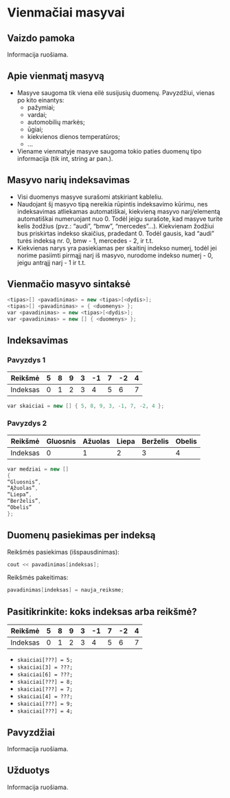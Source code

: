# Vienmačiai masyvai

## Vaizdo pamoka

Informacija ruošiama.

## Apie vienmatį masyvą

- Masyve saugoma tik viena eilė susijusių duomenų. Pavyzdžiui, vienas po kito einantys:
  - pažymiai;
  - vardai;
  - automobilių markės;
  - ūgiai;
  - kiekvienos dienos temperatūros;
  - ...
- Viename vienmatyje masyve saugoma tokio paties duomenų tipo informacija (tik int, string ar pan.).

## Masyvo narių indeksavimas

- Visi duomenys masyve surašomi atskiriant kableliu.
- Naudojant šį masyvo tipą nereikia rūpintis indeksavimo kūrimu, nes indeksavimas atliekamas automatiškai, kiekvieną masyvo narį/elementą automatiškai numeruojant nuo 0. Todėl jeigu surašote, kad masyve turite kelis žodžius (pvz.: “audi”, “bmw”, “mercedes”...). Kiekvienam žodžiui bus priskirtas indekso skaičius, pradedant 0. Todėl gausis, kad “audi” turės indeksą nr. 0, bmw - 1, mercedes - 2, ir t.t.
- Kiekvienas narys yra pasiekiamas per skaitinį indekso numerį, todėl jei norime pasiimti pirmąjį narį iš masyvo, nurodome indekso numerį - 0, jeigu antrąjį narį - 1 ir t.t.

## Vienmačio masyvo sintaksė

```cpp
<tipas>[] <pavadinimas> = new <tipas>[<dydis>];
<tipas>[] <pavadinimas> = { <duomenys> };
var <pavadinimas> = new <tipas>[<dydis>];
var <pavadinimas> = new [] { <duomenys> };
```

## Indeksavimas

### Pavyzdys 1

| Reikšmė | 5 | 8 | 9 | 3 | -1 | 7 | -2 | 4 |
|-|-|-|-|-|-|-|-|-|
| Indeksas | 0 | 1 | 2 | 3 | 4 | 5 | 6 | 7 |

```cpp
var skaiciai = new [] { 5, 8, 9, 3, -1, 7, -2, 4 };
```

### Pavyzdys 2

| Reikšmė| Gluosnis | Ažuolas | Liepa | Berželis | Obelis |
|-|-|-|-|-|-|
| Indeksas| 0 | 1 | 2 | 3 | 4 |

```cpp
var medziai = new []
{
“Gluosnis”,
“Ąžuolas”,
“Liepa”,
“Berželis”,
“Obelis”
};
```

## Duomenų pasiekimas per indeksą

Reikšmės pasiekimas (išspausdinimas):

```cpp
cout << pavadinimas[indeksas];
```

Reikšmės pakeitimas:

```cpp
pavadinimas[indeksas] = nauja_reiksme;
```

## Pasitikrinkite: koks indeksas arba reikšmė?

| Reikšmė | 5 | 8 | 9 | 3 | -1 | 7 | -2 | 4 |
|-|-|-|-|-|-|-|-|-|
| Indeksas | 0 | 1 | 2 | 3 | 4 | 5 | 6 | 7 |

- `skaiciai[???] = 5;`
- `skaiciai[3] = ???;`
- `skaiciai[6] = ???;`
- `skaiciai[???] = 8;`
- `skaiciai[???] = 7;`
- `skaiciai[4] = ???;`
- `skaiciai[???] = 9;`
- `skaiciai[???] = 4;`

## Pavyzdžiai

Informacija ruošiama.

## Užduotys

Informacija ruošiama.
